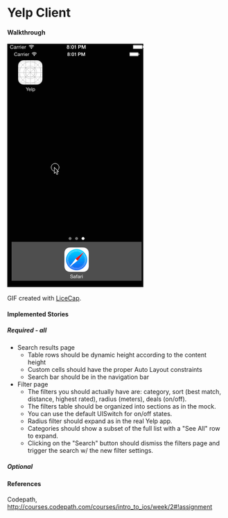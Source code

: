 Yelp Client
========

#### Walkthrough
![Video Walkthrough](yelp-screen-cap.gif)

GIF created with [LiceCap](http://www.cockos.com/licecap/).

#### Implemented Stories
##### Required - all
* Search results page
  * Table rows should be dynamic height according to the content height
  * Custom cells should have the proper Auto Layout constraints
  * Search bar should be in the navigation bar
* Filter page
  * The filters you should actually have are: category, sort (best match, distance, highest rated), radius (meters), deals (on/off).
  * The filters table should be organized into sections as in the mock.
  * You can use the default UISwitch for on/off states.
  * Radius filter should expand as in the real Yelp app.
  * Categories should show a subset of the full list with a "See All" row to expand.
  * Clicking on the "Search" button should dismiss the filters page and trigger the search w/ the new filter settings.

##### Optional

#### References

Codepath, http://courses.codepath.com/courses/intro_to_ios/week/2#!assignment
